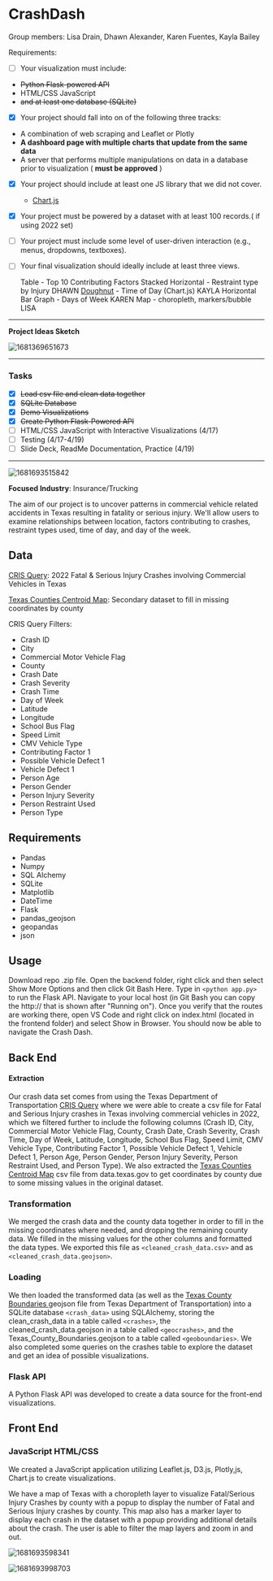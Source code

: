 # CrashDash

Group members: Lisa Drain, Dhawn Alexander, Karen Fuentes, Kayla Bailey

Requirements:

* [ ] Your visualization must include:

* ~~Python Flask-powered API~~
* HTML/CSS JavaScript
* ~~and at least one database (SQLite)~~

* [X] Your project should fall into on of the following three tracks:

* A combination of web scraping and Leaflet or Plotly
* **A dashboard page with multiple charts that update from the same data**
* A server that performs multiple manipulations on data in a database prior to visualization ( **must be approved** )

* [X] Your project should include at least one JS library that we did not cover.

  * [Chart.js](https://www.chartjs.org/docs/latest/charts/doughnut.html)
* [X] Your project must be powered by a dataset with at least 100 records.( if using 2022 set)
* [ ] Your project must include some level of user-driven interaction (e.g., menus, dropdowns, textboxes).
* [ ] Your final visualization should ideally include at least three views.

  Table - Top 10 Contributing Factors
  Stacked Horizontal - Restraint type by Injury DHAWN
  [Doughnut](https://www.chartjs.org/docs/latest/charts/doughnut.html) - Time of Day (Chart.js) KAYLA
  Horizontal Bar Graph - Days of Week KAREN
  Map - choropleth, markers/bubble LISA

---

**Project Ideas Sketch**

![1681369651673](image/README/1681369651673.png)

---

### Tasks

* [X] ~~Load csv file and clean data together~~
* [X] ~~SQLite Database~~
* [X] ~~Demo Visualizations~~
* [X] ~~Create Python Flask-Powered API~~
* [ ] HTML/CSS JavaScript with Interactive Visualizations (4/17)
* [ ] Testing (4/17-4/19)
* [ ] Slide Deck, ReadMe Documentation, Practice (4/19)

---

![1681693515842](https://file+.vscode-resource.vscode-cdn.net/c%3A/Users/lisam/OneDrive/Desktop/CrashDash/image/README/1681693515842.png)

**Focused Industry**: Insurance/Trucking

The aim of our project is to uncover patterns in commercial vehicle related accidents in Texas resulting in fatality or serious injury. We'll allow users to examine relationships between location, factors contributing to crashes, restraint types used, time of day, and day of the week.

## Data

[CRIS Query]([https://cris.dot.state.tx.us/public/Query/app/home](https://cris.dot.state.tx.us/public/Query/app/home)): 2022 Fatal & Serious Injury Crashes involving Commercial Vehicles in Texas

[Texas Counties Centroid Map](https://data.texas.gov/widgets/ups3-9e8m?mobile_redirect=true): Secondary dataset to fill in missing coordinates by county

CRIS Query Filters:

* Crash ID
* City
* Commercial Motor Vehicle Flag
* County
* Crash Date
* Crash Severity
* Crash Time
* Day of Week
* Latitude
* Longitude
* School Bus Flag
* Speed Limit
* CMV Vehicle Type
* Contributing Factor 1
* Possible Vehicle Defect 1
* Vehicle Defect 1
* Person Age
* Person Gender
* Person Injury Severity
* Person Restraint Used
* Person Type

## Requirements

* Pandas
* Numpy
* SQL Alchemy
* SQLite
* Matplotlib
* DateTime
* Flask
* pandas_geojson
* geopandas
* json

## Usage

Download repo .zip file. Open the backend folder, right click and then select Show More Options and then click Git Bash Here. Type in `<python app.py>` to run the Flask API. Navigate to your local host (in Git Bash you can copy the http:// that is shown after "Running on"). Once you verify that the routes are working there, open VS Code and right click on index.html (located in the frontend folder) and select Show in Browser. You should now be able to navigate the Crash Dash.

## Back End

#### Extraction

Our crash data set comes from using the Texas Department of Transportation [CRIS Query]([https://cris.dot.state.tx.us/public/Query/app/home](https://cris.dot.state.tx.us/public/Query/app/home)) where we were able to create a csv file for Fatal and Serious Injury crashes in Texas involving commercial vehicles in 2022, which we filtered further to include the following columns (Crash ID, City, Commercial Motor Vehicle Flag, County, Crash Date, Crash Severity, Crash Time, Day of Week, Latitude, Longitude, School Bus Flag, Speed Limit, CMV Vehicle Type, Contributing Factor 1, Possible Vehicle Defect 1, Vehicle Defect 1, Person Age, Person Gender, Person Injury Severity, Person Restraint Used, and Person Type). We also extracted the [Texas Counties Centroid Map](https://data.texas.gov/widgets/ups3-9e8m?mobile_redirect=true) csv file from data.texas.gov to get coordinates by county due to some missing values in the original dataset.

### Transformation

We merged the crash data and the county data together in order to fill in the missing coordinates where needed, and dropping the remaining county data. We filled in the missing values for the other columns and formatted the data types. We exported this file as `<cleaned_crash_data.csv>` and as `<cleaned_crash_data.geojson>`.

### Loading

We then loaded the transformed data (as well as the [Texas County Boundaries ](https://gis-txdot.opendata.arcgis.com/datasets/9b2eb7d232584572ad53bad41c76b04d_0/explore?location=30.911526%2C-100.049428%2C6.90)geojson file from Texas Department of Transportation) into a SQLite database `<crash_data>` using SQLAlchemy, storing the clean_crash_data in a table called `<crashes>`, the cleaned_crash_data.geojson in a table called `<geocrashes>`, and the Texas_County_Boundaries.geojson to a table called `<geoboundaries>`. We also completed some queries on the crashes table to explore the dataset and get an idea of possible visualizations.

### Flask API

A Python Flask API was developed to create a data source for the front-end visualizations.

## Front End

### JavaScript HTML/CSS

We created a JavaScript application utilizing Leaflet.js, D3.js, Plotly,js, Chart.js to create visualizations. 

We have a map of Texas with a choropleth layer to visualize Fatal/Serious Injury Crashes by county with a popup to display the number of Fatal and Serious Injury crashes by county. This map also has a marker layer to display each crash in the dataset with a popup providing additional details about the crash. The user is able to filter the map layers and zoom in and out.

![1681693598341](image/README/1681693598341.png)

![1681693998703](image/README/1681693998703.png)
